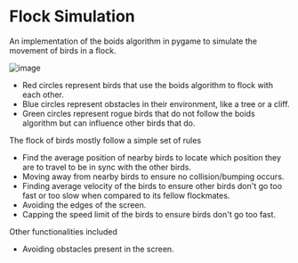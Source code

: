 # Flock Simulation

An implementation of the boids algorithm in pygame to simulate the movement of birds in a flock.

![image](https://user-images.githubusercontent.com/90102914/230254148-dd3704bb-389d-4d7e-83b3-e6a8ebf73c7b.png)

* Red circles represent birds that use the boids algorithm to flock with each other.
* Blue circles represent obstacles in their environment, like a tree or a cliff.
* Green circles represent rogue birds that do not follow the boids algorithm but can influence other birds that do.

The flock of birds mostly follow a simple set of rules
* Find the average position of nearby birds to locate which position they are to travel to be in sync with the other birds.
* Moving away from nearby birds to ensure no collision/bumping occurs.
* Finding average velocity of the birds to ensure other birds don't go too fast or too slow when compared to its fellow flockmates.
* Avoiding the edges of the screen.
* Capping the speed limit of the birds to ensure birds don't go too fast.

Other functionalities included
* Avoiding obstacles present in the screen.